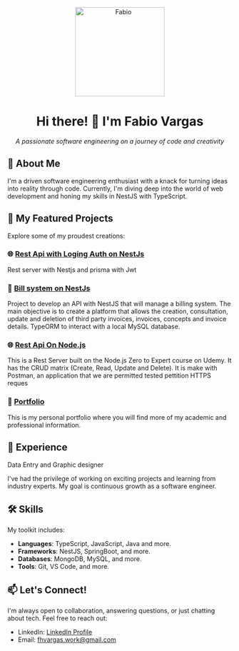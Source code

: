 <!-- Header Section -->
<p align="center">
  <img src="https://i.pinimg.com/originals/b9/ff/0a/b9ff0a14da68715d495b0c6d55fc1b28.gif" alt="Fabio" width="200" height="200">
</p>

<h1 align="center">Hi there! 👋 I'm Fabio Vargas</h1>

<p align="center">
  <i>A passionate software engineering on a journey of code and creativity</i>
</p>

<!-- About Me Section -->
## 🌟 About Me

I'm a driven software engineering enthusiast with a knack for turning ideas into reality through code. Currently, I'm diving deep into the world of web development and honing my skills in NestJS with TypeScript.

<!-- Featured Projects Section -->
## 🚀 My Featured Projects

Explore some of my proudest creations:
### 🌐 [Rest Api with Loging Auth on NestJs](https://github.com/VarScript/project-nest-api)
Rest server with Nestjs and prisma with Jwt

### 🚀 [Bill system on NestJs](https://github.com/VarScript/project-bill-system)
Project to develop an API with NestJS that will manage a billing system. The main objective is to create a platform that allows the creation, consultation, update and deletion of third party invoices, invoices, concepts and invoice details. TypeORM to interact with a local MySQL database.

### 🌐 [Rest Api On Node.js](https://github.com/VarScript/project-restserver-nodejs)
This is a Rest Server built on the Node.js Zero to Expert course on Udemy. It has the CRUD matrix (Create, Read, Update and Delete). It is make with Postman, an application that we are permitted tested pettition HTTPS reques

### 🚀 [Portfolio](https://varscript.github.io)
This is my personal portfolio where you will find more of my academic and professional information.

<!-- Experience Section -->
## 💼 Experience

Data Entry and Graphic designer

I've had the privilege of working on exciting projects and learning from industry experts. My goal is continuous growth as a software engineer. 

<!-- Skills Section -->
## 🛠️ Skills

My toolkit includes:

- **Languages**: TypeScript, JavaScript, Java and more.
- **Frameworks**: NestJS, SpringBoot, and more.
- **Databases**: MongoDB, MySQL, and more.
- **Tools**: Git, VS Code, and more.

<!-- Contact Section -->
## 📫 Let's Connect!

I'm always open to collaboration, answering questions, or just chatting about tech. Feel free to reach out:

- LinkedIn: [LinkedIn Profile](https://www.linkedin.com/in/fabio-vargas-b895551a4/)
- Email: [fhvargas.work@gmail.com](mailto:fhvargas.work@gmail.com)

